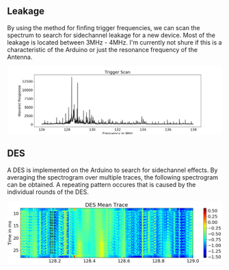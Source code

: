 <script src="js/w3.js"></script>
<div w3-include-html="bar.html"></div>
<script>w3.includeHTML();</script>

## Leakage

By using the method for finfing trigger frequencies, we can scan the spectrum to search for sidechannel leakage for a new device.
Most of the leakage is located between 3MHz - 4MHz.
I'm currently not shure if this is a characteristic of the Arduino or just the resonance frequency of the Antenna.

![alt tag](images/arduino-scan.jpg)


## DES

A DES is implemented on the Arduino to search for sidechannel effects.
By averaging the spectrogram over multiple traces, the following spectrogram can be obtained.
A repeating pattern occures that is caused by the individual rounds of the DES.

![alt tag](images/arduino-des-mean.jpg)
